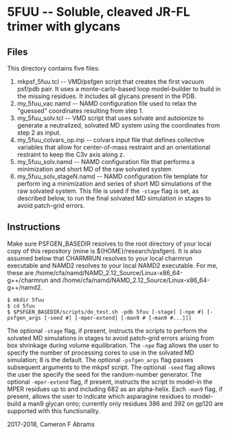 # 5FUU -- Soluble, cleaved JR-FL trimer with glycans

## Files

This directory contains five files:
1. mkpsf_5fuu.tcl -- VMD/psfgen script that creates the first vacuum psf/pdb pair.  It uses a monte-carlo-based loop model-builder to build in the missing residues.  It includes all glycans present in the PDB.
2. my_5fuu_vac.namd -- NAMD configuration file used to relax the "guessed" coordinates resulting from step 1.
3. my_5fuu_solv.tcl -- VMD script that uses solvate and autoionize to generate a neutralized, solvated MD system using the coordinates from step 2 as input.
4. my_5fuu_colvars_op.inp -- colvars input file that defines collective variables that allow for center-of-mass restraint and an orientational restraint to keep the C3v axis along z.
5. my_5fuu_solv.namd -- NAMD configuration file that performs a minimization and short MD of the raw solvated system 
5. my_5fuu_solv_stageN.namd -- NAMD configuration file template for perform ing a minimization and series of short MD simulations of the raw solvated system.  This file is used if the `-stage` flag is set, as described below, to run the final solvated MD simulation in stages to avoid patch-grid errors.

## Instructions

Make sure PSFGEN_BASEDIR resolves to the root directory of your local copy of this repository (mine is ${HOME}/research/psfgen).  It is also assumed below that CHARMRUN resolves to your local charmrun executable and NAMD2 resolves to your local NAMD2 executable.  For me, these are /home/cfa/namd/NAMD_2.12_Source/Linux-x86_64-g++/charmrun and /home/cfa/namd/NAMD_2.12_Source/Linux-x86_64-g++/namd2.

```
$ mkdir 5fuu
$ cd 5fuu
$ $PSFGEN_BASEDIR/scripts/do_test.sh -pdb 5fuu [-stage] [-npe #] [-psfgen_args [-seed #] [-mper-extend] [-man9 # [-man9 #...]]]
```

The optional `-stage` flag, if present, instructs the scripts to perform the solvated MD simulations in stages to avoid patch-grid errors arising from box shrinkage during volume equilibration.  The `-npe` flag allows the user to specify the number of processing cores to use in the solvated MD simulation; 8 is the default.  The optional `-psfgen_args` flag passes subsequent arguments to the mkpsf script.  The optional `-seed` flag allows the user the specify the seed for the random-number generator.  The optional `-mper-extend` flag, if present, instructs the script to model-in the MPER residues up to and including 682 as an alpha-helix.  Each `-man9` flag, if present, allows the user to indicate which asparagine residues to model-build a man9 glycan onto; currently only residues 386 and 392 on gp120 are supported with this functionality.

2017-2018, Cameron F Abrams

